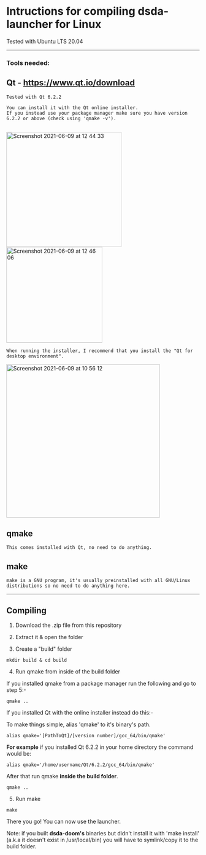 # Intructions for compiling dsda-launcher for Linux

Tested with Ubuntu LTS 20.04

___

### Tools needed:

## Qt - https://www.qt.io/download
```
Tested with Qt 6.2.2

You can install it with the Qt online installer.
If you instead use your package manager make sure you have version 6.2.2 or above (check using 'qmake -v').


```
<img width="300" alt="Screenshot 2021-06-09 at 12 44 33" src="https://user-images.githubusercontent.com/82064173/121386518-fbd48c00-c941-11eb-8abc-bc2e1e7e5a69.png"><img width="250" alt="Screenshot 2021-06-09 at 12 46 06" src="https://user-images.githubusercontent.com/82064173/121386962-33433880-c942-11eb-9528-a3923dc4ee52.png">
```
When running the installer, I recommend that you install the "Qt for desktop environment".
```
<img width="400" alt="Screenshot 2021-06-09 at 10 56 12" src="https://user-images.githubusercontent.com/82064173/121387513-a351be80-c942-11eb-9962-536a66c03689.png">

## qmake
```
This comes installed with Qt, no need to do anything.
```

## make
```
make is a GNU program, it's usually preinstalled with all GNU/Linux distributions so no need to do anything here.
```
___
## Compiling

1. Download the .zip file from this repository

2. Extract it & open the folder
 
3. Create a "build" folder
```
mkdir build & cd build
```

4. Run qmake from inside of the build folder

If you installed qmake from a package manager run the following and go to step 5:-
```
qmake ..
```

If you installed Qt with the online installer instead do this:-

To make things simple, alias 'qmake' to it's binary's path.
```
alias qmake='[PathToQt]/[version number]/gcc_64/bin/qmake'
```
**For example** if you installed Qt 6.2.2 in your home directory the command would be:
```
alias qmake='/home/username/Qt/6.2.2/gcc_64/bin/qmake'
```
After that run qmake **inside the build folder**.
```
qmake ..
```

5. Run make
```
make
```

There you go!
You can now use the launcher.

Note: if you built **dsda-doom's** binaries but didn't install it with 'make install' (a.k.a it doesn't exist in /usr/local/bin) you will have to symlink/copy it to the build folder.
